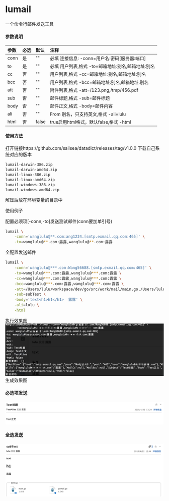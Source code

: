 # lumail
一个命令行邮件发送工具

#### 参数说明

|参数|必选|默认|注释|
|:---|:---|:---|:---|
|conn|是|""|必填 连接信息: -conn=用户名:密码[服务器:端口]|
|to|是|""|必填 用户列表,格式 -to=邮箱地址:别名,邮箱地址:别名|
|cc|否|""|用户列表,格式 -cc=邮箱地址:别名,邮箱地址:别名|
|bcc|否|""|用户列表,格式 -bcc=邮箱地址:别名,邮箱地址:别名|
|att|否|""|附件列表,格式 -att=/123.png,/tmp/456.pdf|
|sub|否|""|邮件标题,格式 -sub=邮件标题|
|body|否|""|邮件正文,格式 -body=邮件内容|
|ali|否|""|From 别名，只支持英文,格式 -ali=lulu|
|html|否|false|true启用html格式，默认false,格式 -html|

#### 使用方法

打开链接https://github.com/sailsea/datadict/releases/tag/v1.0.0
下载自己系统对应的版本
```
lumail-darwin-386.zip
lumail-darwin-amd64.zip
lumail-linux-386.zip
lumail-linux-amd64.zip
lumail-windows-386.zip
lumail-windows-amd64.zip
```

解压后放在环境变量的目录中

使用例子

配置必须项[-conn,-to]发送测试邮件(conn要加单引号)
```bash
lumail \
    -conn='wanglulu@**.com:ang1234.[smtp.exmail.qq.com:465]' \
    -to=wanglulu@**.com:露露,wanglulu@**.com:露露 
```

全配置发送邮件

```bash
lumail \
    -conn='wanglulu@***.com:Wang56688.[smtp.exmail.qq.com:465]' \
	-to=wanglulu@***.com:露露,wanglulu@***.com:露露 \
	-cc=wanglulu@***.com:露露,wanglulu@***.com:露露 \
	-bcc=wanglulu@***.com:露露,wanglulu@***.com:露露 \
	-att=/Users/lulu/workspace/dev/go/src/work/mail/main.go,/Users/lulu/workspace/dev/go/src/work/mail/gomail.go \
	-sub=subTest \
	-body='text<h1>h1</h1>  露露' \
	-ali=lulu \
	-html
```


执行效果图
![执行效果图](https://github.com/sailsea/lumail/blob/master/image/3.png)
生成效果图
#### 必选项发送
![必选项发送](https://github.com/sailsea/lumail/blob/master/image/1.png)
#### 全选发送
![全选发送](https://github.com/sailsea/lumail/blob/master/image/2.png)